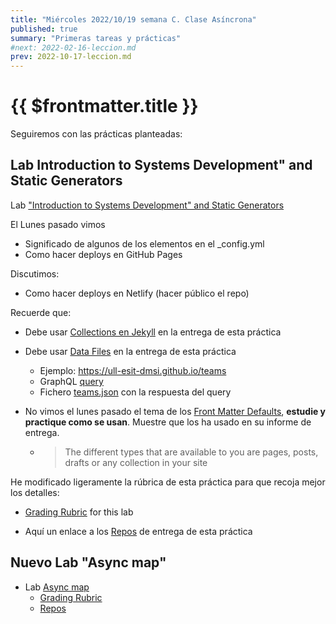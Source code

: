 ```yaml
---
title: "Miércoles 2022/10/19 semana C. Clase Asíncrona"
published: true
summary: "Primeras tareas y prácticas"
#next: 2022-02-16-leccion.md
prev: 2022-10-17-leccion.md
---
```


# {{ $frontmatter.title }}

Seguiremos con las prácticas planteadas: 

## Lab Introduction to Systems Development" and Static Generators

Lab ["Introduction to Systems Development" and Static Generators](/practicas/intro2sd.html)


El Lunes pasado vimos

* Significado de algunos de los elementos en el _config.yml
* Como hacer deploys en GitHub Pages

Discutimos:

* Como hacer deploys en Netlify (hacer público el repo)

Recuerde que:

* Debe usar [Collections en Jekyll](https://jekyllrb.com/docs/collections/) en la entrega de esta práctica
* Debe usar [Data Files](https://jekyllrb.com/docs/datafiles/)  en la entrega de esta práctica
  * Ejemplo: <https://ull-esit-dmsi.github.io/teams>
  *  GraphQL [query](//temas/web/graphql-query-to-github-for-teams)
  * Fichero [teams.json](https://github.com/ULL-ESIT-DMSI/ull-esit-dmsi.github.io-source/blob/master/_data/teams.json) con la respuesta del query

* No vimos el lunes pasado el tema de los [Front Matter Defaults](https://jekyllrb.com/docs/configuration/front-matter-defaults/), **estudie y practique como se usan**. Muestre que los ha usado  en su informe de entrega.
  * > The different types that are available to you are pages, posts, drafts or any collection in your site

He modificado ligeramente la rúbrica de esta práctica para que recoja mejor los detalles:

* [Grading Rubric](/practicas/intro2sd.html#rubrica) for this lab

* Aquí un enlace a los [Repos](https://github.com/orgs/ULL-MII-SYTWS-2223/repositories?q=intro2sd) de entrega de esta práctica


## Nuevo Lab "Async map"

*   Lab [Async map](/practicas/asyncmap.html)
    *   [Grading Rubric](/practicas/asyncmap.html#rubrica)
    *   [Repos](https://github.com/orgs/ULL-MII-SYTWS-2223/repositories?q=asyncmap)
